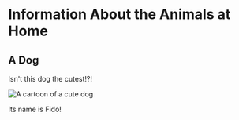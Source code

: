 # Information About the Animals at Home

## A Dog

Isn't this dog the cutest!?!

![A cartoon of a cute dog](../dog.png)

Its name is Fido!

